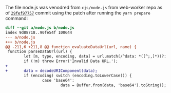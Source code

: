 The file node.js was venodred from `cjs/node.js` from web-worker repo as of [`29fef97757`](https://github.com/developit/web-worker/tree/29fef9775702c91887d3d8733e595edf1a188f31) commit using the patch after running the `yarn prepare` command:

```diff
diff --git a/node.js b/node.js
index 9d88718..90fe54f 100644
--- a/node.js
+++ b/node.js
@@ -211,6 +211,8 @@ function evaluateDataUrl(url, name) {
 function parseDataUrl(url) {
        let [m, type, encoding, data] = url.match(/^data: *([^;,]*)(?: *; *([^,]*))? *,(.*)$/) || [];
        if (!m) throw Error('Invalid Data URL.');
+
+       data = decodeURIComponent(data);
        if (encoding) switch (encoding.toLowerCase()) {
                case 'base64':
                        data = Buffer.from(data, 'base64').toString();
```

